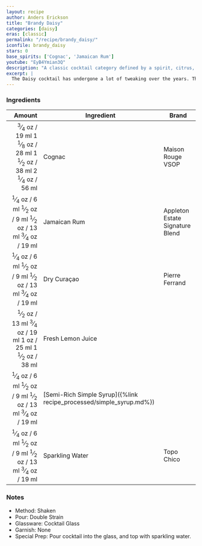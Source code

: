 ```yaml
---
layout: recipe
author: Anders Erickson
title: "Brandy Daisy"
categories: [daisy]
eras: [classic]
permalink: "/recipe/brandy_daisy/"
iconfile: brandy_daisy
stars: 0
base_spirits: ['Cognac', 'Jamaican Rum']
youtube: "EyB4Ymian3Q"
description: "A classic cocktail category defined by a spirit, citrus, and sweetener, topped with a splash of soda water."
excerpt: |
  The Daisy cocktail has undergone a lot of tweaking over the years. The essential DNA of the Daisy involves adding a little soda water to a Sour (spirit, citrus, sweetener). Beyond that, though, you can take some liberties. Jerry Thomas called for shaved ice; Savoy, for cracked. Any number of base spirits have been used as a foundation, and depending on which source you read, the finished drink should be poured into a cocktail glass, pewter mug, Julep cup, large goblet or glass highball. Earlier recipes include orange cordial, but by the early 20th century, grenadine had become the traditional sweetening agent. All versions, however, agree that a Daisy should be cold, refreshing and garnished with seasonal fruit. The following recipes are representative of then older and more modern versions.
---
```


### Ingredients

|  Amount | Ingredient                                                | Brand                           |
| ------: | --------------------------------------------------------- | ------------------------------- |
| <span class="onex active"> <sup>3</sup>&frasl;<sub>4</sub> oz  / 19 ml</span> <span class="onehalfx">1 <sup>1</sup>&frasl;<sub>8</sub> oz  / 28 ml</span> <span class="twox">1 <sup>1</sup>&frasl;<sub>2</sub> oz  / 38 ml</span> <span class="threex">2 <sup>1</sup>&frasl;<sub>4</sub> oz  / 56 ml</span>| Cognac                                                    | Maison Rouge VSOP               |
| <span class="onex active"> <sup>1</sup>&frasl;<sub>4</sub> oz  / 6 ml</span> <span class="onehalfx"> <sup>1</sup>&frasl;<sub>2</sub> oz  / 9 ml</span> <span class="twox"> <sup>1</sup>&frasl;<sub>2</sub> oz  / 13 ml</span> <span class="threex"> <sup>3</sup>&frasl;<sub>4</sub> oz  / 19 ml</span>| Jamaican Rum                                              | Appleton Estate Signature Blend |
| <span class="onex active"> <sup>1</sup>&frasl;<sub>4</sub> oz  / 6 ml</span> <span class="onehalfx"> <sup>1</sup>&frasl;<sub>2</sub> oz  / 9 ml</span> <span class="twox"> <sup>1</sup>&frasl;<sub>2</sub> oz  / 13 ml</span> <span class="threex"> <sup>3</sup>&frasl;<sub>4</sub> oz  / 19 ml</span>| Dry Curaçao                                               | Pierre Ferrand                  |
|  <span class="onex active"> <sup>1</sup>&frasl;<sub>2</sub> oz  / 13 ml</span> <span class="onehalfx"> <sup>3</sup>&frasl;<sub>4</sub> oz  / 19 ml</span> <span class="twox">1 oz  / 25 ml</span> <span class="threex">1 <sup>1</sup>&frasl;<sub>2</sub> oz  / 38 ml</span>| Fresh Lemon Juice                                         |
| <span class="onex active"> <sup>1</sup>&frasl;<sub>4</sub> oz  / 6 ml</span> <span class="onehalfx"> <sup>1</sup>&frasl;<sub>2</sub> oz  / 9 ml</span> <span class="twox"> <sup>1</sup>&frasl;<sub>2</sub> oz  / 13 ml</span> <span class="threex"> <sup>3</sup>&frasl;<sub>4</sub> oz  / 19 ml</span>| [Semi-Rich Simple Syrup]({%link recipe_processed/simple_syrup.md%}) |
| <span class="onex active"> <sup>1</sup>&frasl;<sub>4</sub> oz  / 6 ml</span> <span class="onehalfx"> <sup>1</sup>&frasl;<sub>2</sub> oz  / 9 ml</span> <span class="twox"> <sup>1</sup>&frasl;<sub>2</sub> oz  / 13 ml</span> <span class="threex"> <sup>3</sup>&frasl;<sub>4</sub> oz  / 19 ml</span>| Sparkling Water                                           | Topo Chico                      |

### Notes

- Method: Shaken
- Pour: Double Strain
- Glassware: Cocktail Glass
- Garnish: None
- Special Prep: Pour cocktail into the glass, and top with sparkling water.

    
<script type="application/ld+json">
{
  "@context": "https://schema.org",
  "@type": "Recipe",
  "author": {
    "@type": "Person",
    "name": "{{ page.author }}"
    },
  "image": "{%- for page in page.categories limit: 1 %}{% assign cat = site.data.categories | where: "slug", page | first %}{{ site.url }}{{ site.baseurl}}/assets/images/category_{{cat.slug}}.svg{% endfor -%}",
  "description": "{{ page.excerpt | strip_html | replace: '"', "'" }}",
  "recipeIngredient": [
  "0.75 oz Cognac ",
  "0.25 oz Jamaican Rum ",
  "0.25 oz Dry Curaçao",
  " 0.5 oz Fresh Lemon Juice",
  "0.25 oz Semi-Rich Simple Syrup",
  "0.25 oz Sparkling Water"
    ],
  "name": "{{ page.title }}",
  "recipeInstructions": [
    {
      "@type": "HowToStep",
      "text": "- Method: Shaken"
    },
    {
      "@type": "HowToStep",
      "text": "- Pour: Double Strain"
    },
    {
      "@type": "HowToStep",
      "text": "- Glassware: Cocktail Glass"
    },
    {
      "@type": "HowToStep",
      "text": "- Garnish: None"
    },
    {
      "@type": "HowToStep",
      "text": "- Special Prep: Pour cocktail into the glass, and top with sparkling water."
    }
    ],
  "recipeYield": "1 cocktail",
  "recipeCategory": "cocktail",
  {% if page.stars and site.data.ratings[page.iconfile].ratings -%}"aggregateRating": {
   "@type": "AggregateRating",
   "ratingValue": "{%- include stars_metadata.html %}",
   "bestRating": "5",
   "reviewCount": "2"},{%- endif %}
  "recipeCuisine": "global",
  "prepTime": "PT20M",
  "cookTime": "PT15S",
  "keywords": "{{ page.title }}, cocktail, {{ page.eras }}, {% include category_metadata.html %}, {% include spirits_metadata.html %}"
}
</script>

    